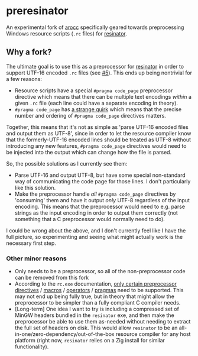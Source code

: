 # preresinator

An experimental fork of [arocc](https://github.com/Vexu/arocc) specifically geared towards preprocessing Windows resource scripts (`.rc` files) for [resinator](https://github.com/squeek502/resinator).

## Why a fork?

The ultimate goal is to use this as a preprocessor for [resinator](https://github.com/squeek502/resinator) in order to support UTF-16 encoded `.rc` files (see [#5](https://github.com/squeek502/resinator/issues/5)). This ends up being nontrivial for a few reasons:

- Resource scripts have a special `#pragma code_page` preprocessor directive which means that there can be multiple text encodings *within* a given `.rc` file (each line could have a separate encoding in theory).
- `#pragma code_page` has [a strange quirk](https://squeek502.github.io/resinator/windows/input-and-output-code-pages.html) which means that the precise number and ordering of `#pragma code_page` directives matters.

Together, this means that it's not as simple as 'parse UTF-16 encoded files and output them as UTF-8', since in order to let the resource compiler know that the formerly-UTF-16 encoded lines should be treated as UTF-8 without introducing any new features, `#pragma code_page` directives would need to be injected into the output which can change how the file is parsed.

So, the possible solutions as I currently see them:

- Parse UTF-16 and output UTF-8, but have some special non-standard way of communicating the code page for those lines. I don't particularly like this solution.
- Make the preprocessor handle *all* `#pragma code_page` directives by 'consuming' them and have it output *only* UTF-8 regardless of the input encoding. This means that the preprocessor would need to e.g. parse strings as the input encoding in order to output them correctly (not something that a C preprocessor would normally need to do).

I could be wrong about the above, and I don't currently feel like I have the full picture, so experimenting and seeing what might actually work is the necessary first step.

### Other minor reasons

- Only needs to be a preprocessor, so all of the non-preprocessor code can be removed from this fork
- According to the `rc.exe` documentation, [only certain preprocessor directives](https://learn.microsoft.com/en-us/windows/win32/menurc/preprocessor-directives) / [macros](https://learn.microsoft.com/en-us/windows/win32/menurc/predefined-macros) / [operators](https://learn.microsoft.com/en-us/windows/win32/menurc/preprocessor-operators) / [pragmas](https://learn.microsoft.com/en-us/windows/win32/menurc/pragma-directives) need to be supported. This may not end up being fully true, but in theory that might allow the preprocessor to be simpler than a fully compliant C compiler needs.
- [Long-term] One idea I want to try is including a compressed set of MinGW headers bundled in the `resinator` exe, and then make the preprocessor be able to use them as-needed without needing to extract the full set of headers on disk. This would allow `resinator` to be an all-in-one/zero-dependency/out-of-the-box resource compiler for any host platform (right now, `resinator` relies on a Zig install for similar functionality).
